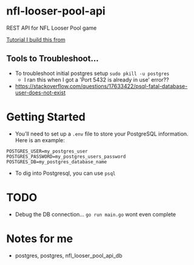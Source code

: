# nfl-looser-pool-api
REST API for NFL Looser Pool game

[Tutorial I build this from](https://blog.logrocket.com/how-to-build-a-restful-api-with-docker-postgresql-and-go-chi/)

## Tools to Troubleshoot...
* To troubleshoot initial postgres setup ```sudo pkill -u postgres```
  * I ran this when I got a 'Port 5432 is already in use' error??
* https://stackoverflow.com/questions/17633422/psql-fatal-database-user-does-not-exist

# Getting Started

* You'll need to set up a ```.env``` file to store your PostgreSQL information. Here is an example:

```
POSTGRES_USER=my_postgres_user
POSTGRES_PASSWORD=my_postgres_users_password
POSTGRES_DB=my_postgres_database_name
```

* To dig into Postgresql, you can use ```psql```

# TODO

* Debug the DB connection... ```go run main.go``` wont even complete

# Notes for me

* postgres, postgres, nfl_looser_pool_api_db